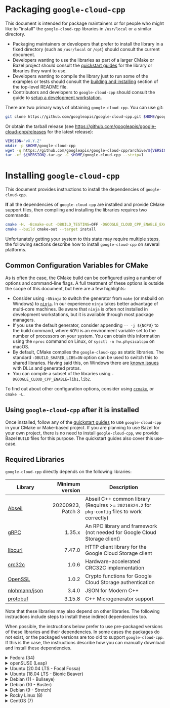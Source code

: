 # Packaging `google-cloud-cpp`

<!-- This is an automatically generated file -->
<!-- Make changes in ci/generate-markdown/generate-packaging.sh -->

This document is intended for package maintainers or for people who might like
to "install" the `google-cloud-cpp` libraries in `/usr/local` or a similar
directory.

* Packaging maintainers or developers that prefer to install the library in a
  fixed directory (such as `/usr/local` or `/opt`) should consult the current
  document.
* Developers wanting to use the libraries as part of a larger CMake or Bazel
  project should consult the [quickstart guides](/README.md#quickstart) for the
  library or libraries they want to use.
* Developers wanting to compile the library just to run some of the examples or
  tests should consult the
  [building and installing](/README.md#building-and-installing) section of the
  top-level README file.
* Contributors and developers to `google-cloud-cpp` should consult the guide to
  [setup a development workstation][howto-setup-dev-workstation].

[howto-setup-dev-workstation]: /doc/contributor/howto-guide-setup-development-workstation.md
[ninja-build]: https://ninja-build.org/
[ccmake]: https://cmake.org/cmake/help/latest/manual/ccmake.1.html
[issues-5489]: https://github.com/googleapis/google-cloud-cpp/issues/5849

There are two primary ways of obtaining `google-cloud-cpp`. You can use git:

```bash
git clone https://github.com/googleapis/google-cloud-cpp.git $HOME/google-cloud-cpp
```

Or obtain the tarball release (see
https://github.com/googleapis/google-cloud-cpp/releases for the latest
release):

```bash
VERSION="vX.Y.Z"
mkdir -p $HOME/google-cloud-cpp
wget -q https://github.com/googleapis/google-cloud-cpp/archive/${VERSION}.tar.gz
tar -xf ${VERSION}.tar.gz -C $HOME/google-cloud-cpp --strip=1
```

# Installing `google-cloud-cpp`

<!-- This is an automatically generated file -->
<!-- Make changes in ci/generate-markdown/generate-packaging.sh -->

This document provides instructions to install the dependencies of
`google-cloud-cpp`.

**If** all the dependencies of `google-cloud-cpp` are installed and provide
CMake support files, then compiling and installing the libraries
requires two commands:

```bash
cmake -H. -Bcmake-out -DBUILD_TESTING=OFF -DGOOGLE_CLOUD_CPP_ENABLE_EXAMPLES=OFF
cmake --build cmake-out --target install
```

Unfortunately getting your system to this state may require multiple steps,
the following sections describe how to install `google-cloud-cpp` on several
platforms.

## Common Configuration Variables for CMake

As is often the case, the CMake build can be configured using a number of
options and command-line flags.  A full treatment of these options is outside
the scope of this document, but here are a few highlights:

* Consider using `-GNinja` to switch the generator from `make` (or msbuild on
  Windows) to [`ninja`][ninja-build]. In our experience `ninja` takes better
  advantage of multi-core machines. Be aware that `ninja` is often not
  installed in development workstations, but it is available through most
  package managers.
* If you use the default generator, consider appending `-- -j ${NCPU}` to the
  build command, where `NCPU` is an environment variable set to the number of
  processors on your system. You can obtain this information using
  the `nproc` command on Linux, or `sysctl -n hw.physicalcpu` on macOS.
* By default, CMake compiles the `google-cloud-cpp` as static libraries. The
  standard `-DBUILD_SHARED_LIBS=ON` option can be used to switch this to shared
  libraries.  Having said this, on Windows there are [known issues][issues-5489]
  with DLLs and generated protos.
* You can compile a subset of the libraries using
  `-DGOOGLE_CLOUD_CPP_ENABLE=lib1,lib2`.

To find out about other configuration options, consider using
[`ccmake`][ccmake], or `cmake -L`.

## Using `google-cloud-cpp` after it is installed

Once installed, follow any of the [quickstart guides](/README.md#quickstart) to
use `google-cloud-cpp` in your CMake or Make-based project. If you are planning
to use Bazel for your own project, there is no need to install
`google-cloud-cpp`, we provide Bazel `BUILD` files for this purpose. The
quickstart guides also cover this use-case.

## Required Libraries

`google-cloud-cpp` directly depends on the following libraries:

| Library | Minimum version | Description |
| ------- | --------------: | ----------- |
| [Abseil][abseil-gh] | 20200923, Patch 3 | Abseil C++ common library (Requires >= `20210324.2` for `pkg-config` files to work correctly)|
| [gRPC][gRPC-gh] | 1.35.x | An RPC library and framework (not needed for Google Cloud Storage client) |
| [libcurl][libcurl-gh] | 7.47.0  | HTTP client library for the Google Cloud Storage client |
| [crc32c][crc32c-gh]  | 1.0.6 | Hardware-accelerated CRC32C implementation |
| [OpenSSL][OpenSSL-gh] | 1.0.2 | Crypto functions for Google Cloud Storage authentication |
| [nlohmann/json][nlohmann-json-gh] | 3.4.0 | JSON for Modern C++ |
| [protobuf][protobuf-gh] | 3.15.8 | C++ Microgenerator support |

[abseil-gh]: https://github.com/abseil/abseil-cpp
[gRPC-gh]: https://github.com/grpc/grpc
[libcurl-gh]: https://github.com/curl/curl
[crc32c-gh]: https://github.com/google/crc32c
[OpenSSL-gh]: https://github.com/openssl/openssl
[nlohmann-json-gh]: https://github.com/nlohmann/json
[protobuf-gh]: https://github.com/protocolbuffers/protobuf

Note that these libraries may also depend on other libraries. The following
instructions include steps to install these indirect dependencies too.

When possible, the instructions below prefer to use pre-packaged versions of
these libraries and their dependencies. In some cases the packages do not exist,
or the packaged versions are too old to support `google-cloud-cpp`. If this is
the case, the instructions describe how you can manually download and install
these dependencies.

<details>
<summary>Fedora (34)</summary>
<br>

Install the minimal development tools:

```bash
sudo dnf makecache && \
sudo dnf install -y ccache cmake curl findutils gcc-c++ git make ninja-build \
        openssl-devel patch unzip tar wget zip zlib-devel
```

Fedora 34 includes packages for gRPC and Protobuf, but they are not
recent enough to support the protos published by Google Cloud. The indirect
dependencies of libcurl, Protobuf, and gRPC are recent enough for our needs.

```bash
sudo dnf makecache && \
sudo dnf install -y c-ares-devel re2-devel libcurl-devel
```

Fedora's version of `pkg-config` (https://github.com/pkgconf/pkgconf) is slow
when handling `.pc` files with lots of `Requires:` deps, which happens with
Abseil. If you plan to use `pkg-config` with any of the installed artifacts,
you may want to use a recent version of the standard `pkg-config` binary. If
not, `sudo dnf install pkgconfig` should work.

```bash
mkdir -p $HOME/Downloads/pkg-config-cpp && cd $HOME/Downloads/pkg-config-cpp
curl -sSL https://pkgconfig.freedesktop.org/releases/pkg-config-0.29.2.tar.gz | \
    tar -xzf - --strip-components=1 && \
    ./configure --with-internal-glib && \
    make -j ${NCPU:-4} && \
sudo make install && \
sudo ldconfig
```

The following steps will install libraries and tools in `/usr/local`. By
default pkg-config does not search in these directories.

```bash
export PKG_CONFIG_PATH=/usr/local/lib64/pkgconfig:/usr/local/lib/pkgconfig:/usr/lib64/pkgconfig
```

#### Abseil

We need a recent version of Abseil.

```bash
mkdir -p $HOME/Downloads/abseil-cpp && cd $HOME/Downloads/abseil-cpp
curl -sSL https://github.com/abseil/abseil-cpp/archive/20210324.2.tar.gz | \
    tar -xzf - --strip-components=1 && \
    sed -i 's/^#define ABSL_OPTION_USE_\(.*\) 2/#define ABSL_OPTION_USE_\1 0/' "absl/base/options.h" && \
    cmake \
      -DCMAKE_BUILD_TYPE=Release \
      -DBUILD_TESTING=OFF \
      -DBUILD_SHARED_LIBS=yes \
      -DCMAKE_CXX_STANDARD=11 \
      -H. -Bcmake-out && \
    cmake --build cmake-out -- -j ${NCPU:-4} && \
sudo cmake --build cmake-out --target install -- -j ${NCPU:-4} && \
sudo ldconfig
```

#### crc32c

The project depends on the Crc32c library, we need to compile this from
source:

```bash
mkdir -p $HOME/Downloads/crc32c && cd $HOME/Downloads/crc32c
curl -sSL https://github.com/google/crc32c/archive/1.1.2.tar.gz | \
    tar -xzf - --strip-components=1 && \
    cmake \
        -DCMAKE_BUILD_TYPE=Release \
        -DBUILD_SHARED_LIBS=yes \
        -DCRC32C_BUILD_TESTS=OFF \
        -DCRC32C_BUILD_BENCHMARKS=OFF \
        -DCRC32C_USE_GLOG=OFF \
        -H. -Bcmake-out && \
    cmake --build cmake-out -- -j ${NCPU:-4} && \
sudo cmake --build cmake-out --target install -- -j ${NCPU:-4} && \
sudo ldconfig
```

#### nlohmann_json library

The project depends on the nlohmann_json library. We use CMake to
install it as this installs the necessary CMake configuration files.
Note that this is a header-only library, and often installed manually.
This leaves your environment without support for CMake pkg-config.

```bash
mkdir -p $HOME/Downloads/json && cd $HOME/Downloads/json
curl -sSL https://github.com/nlohmann/json/archive/v3.10.4.tar.gz | \
    tar -xzf - --strip-components=1 && \
    cmake \
      -DCMAKE_BUILD_TYPE=Release \
      -DBUILD_SHARED_LIBS=yes \
      -DBUILD_TESTING=OFF \
      -H. -Bcmake-out/nlohmann/json && \
sudo cmake --build cmake-out/nlohmann/json --target install -- -j ${NCPU:-4} && \
sudo ldconfig
```

#### Protobuf

Unless you are only using the Google Cloud Storage library the project
needs Protobuf and gRPC. Unfortunately the version of Protobuf that ships
with Fedora 34 is not recent enough to support the protos published by
Google Cloud. We need to build from source:

```bash
mkdir -p $HOME/Downloads/protobuf && cd $HOME/Downloads/protobuf
curl -sSL https://github.com/protocolbuffers/protobuf/archive/v3.18.1.tar.gz | \
    tar -xzf - --strip-components=1 && \
    cmake \
        -DCMAKE_BUILD_TYPE=Release \
        -DBUILD_SHARED_LIBS=yes \
        -Dprotobuf_BUILD_TESTS=OFF \
        -Hcmake -Bcmake-out && \
sudo cmake --build cmake-out --target install -- -j ${NCPU:-4} && \
sudo ldconfig
```

#### gRPC

Finally we build gRPC from source also:

```bash
mkdir -p $HOME/Downloads/grpc && cd $HOME/Downloads/grpc
curl -sSL https://github.com/grpc/grpc/archive/v1.41.0.tar.gz | \
    tar -xzf - --strip-components=1 && \
    cmake \
        -DCMAKE_BUILD_TYPE=Release \
        -DBUILD_SHARED_LIBS=ON \
        -DgRPC_INSTALL=ON \
        -DgRPC_BUILD_TESTS=OFF \
        -DgRPC_ABSL_PROVIDER=package \
        -DgRPC_CARES_PROVIDER=package \
        -DgRPC_PROTOBUF_PROVIDER=package \
        -DgRPC_RE2_PROVIDER=package \
        -DgRPC_SSL_PROVIDER=package \
        -DgRPC_ZLIB_PROVIDER=package \
        -H. -Bcmake-out && \
sudo cmake --build cmake-out --target install -- -j ${NCPU:-4} && \
sudo ldconfig
```

#### Compile and install the main project

We can now compile and install `google-cloud-cpp`

```bash
# Pick a location to install the artifacts, e.g., `/usr/local` or `/opt`
PREFIX="${HOME}/google-cloud-cpp-installed"
cmake -H. -Bcmake-out \
  -DBUILD_TESTING=OFF \
  -DGOOGLE_CLOUD_CPP_ENABLE_EXAMPLES=OFF \
  -DCMAKE_INSTALL_PREFIX="${PREFIX}"
cmake --build cmake-out -- -j "$(nproc)"
cmake --build cmake-out --target install
```

</details>

<details>
<summary>openSUSE (Leap)</summary>
<br>

Install the minimal development tools, libcurl and OpenSSL. The gRPC Makefile
uses `which` to determine whether the compiler is available. Install this
command for the extremely rare case where it may be missing from your
workstation or build server.

```bash
sudo zypper refresh && \
sudo zypper install --allow-downgrade -y automake ccache cmake curl \
        gcc gcc-c++ git gzip libcurl-devel libopenssl-devel \
        libtool make patch re2-devel tar wget which zlib zlib-devel-static
```

The following steps will install libraries and tools in `/usr/local`. openSUSE
does not search for shared libraries in these directories by default, there
are multiple ways to solve this problem, the following steps are one solution:

```bash
(echo "/usr/local/lib" ; echo "/usr/local/lib64") | \
sudo tee /etc/ld.so.conf.d/usrlocal.conf
export PKG_CONFIG_PATH=/usr/local/lib/pkgconfig:/usr/local/lib64/pkgconfig
export PATH=/usr/local/bin:${PATH}
```

#### Abseil

We need a recent version of Abseil.

```bash
mkdir -p $HOME/Downloads/abseil-cpp && cd $HOME/Downloads/abseil-cpp
curl -sSL https://github.com/abseil/abseil-cpp/archive/20210324.2.tar.gz | \
    tar -xzf - --strip-components=1 && \
    sed -i 's/^#define ABSL_OPTION_USE_\(.*\) 2/#define ABSL_OPTION_USE_\1 0/' "absl/base/options.h" && \
    cmake \
      -DCMAKE_BUILD_TYPE=Release \
      -DBUILD_TESTING=OFF \
      -DBUILD_SHARED_LIBS=yes \
      -DCMAKE_CXX_STANDARD=11 \
      -H. -Bcmake-out && \
    cmake --build cmake-out -- -j ${NCPU:-4} && \
sudo cmake --build cmake-out --target install -- -j ${NCPU:-4} && \
sudo ldconfig
```

#### Protobuf

We need to install a version of Protobuf that is recent enough to support the
Google Cloud Platform proto files:

```bash
mkdir -p $HOME/Downloads/protobuf && cd $HOME/Downloads/protobuf
curl -sSL https://github.com/protocolbuffers/protobuf/archive/v3.18.1.tar.gz | \
    tar -xzf - --strip-components=1 && \
    cmake \
        -DCMAKE_BUILD_TYPE=Release \
        -DBUILD_SHARED_LIBS=yes \
        -Dprotobuf_BUILD_TESTS=OFF \
        -Hcmake -Bcmake-out && \
    cmake --build cmake-out -- -j ${NCPU:-4} && \
sudo cmake --build cmake-out --target install -- -j ${NCPU:-4} && \
sudo ldconfig
```

#### c-ares

Recent versions of gRPC require c-ares >= 1.11, while openSUSE/Leap
distributes c-ares-1.9. Manually install a newer version:

```bash
mkdir -p $HOME/Downloads/c-ares && cd $HOME/Downloads/c-ares
curl -sSL https://github.com/c-ares/c-ares/archive/cares-1_14_0.tar.gz | \
    tar -xzf - --strip-components=1 && \
    ./buildconf && ./configure && make -j ${NCPU:-4} && \
sudo make install && \
sudo ldconfig
```

#### gRPC

We also need a version of gRPC that is recent enough to support the Google
Cloud Platform proto files. We manually install it using:

```bash
mkdir -p $HOME/Downloads/grpc && cd $HOME/Downloads/grpc
curl -sSL https://github.com/grpc/grpc/archive/v1.41.0.tar.gz | \
    tar -xzf - --strip-components=1 && \
    cmake \
        -DCMAKE_BUILD_TYPE=Release \
        -DgRPC_INSTALL=ON \
        -DgRPC_BUILD_TESTS=OFF \
        -DgRPC_ABSL_PROVIDER=package \
        -DgRPC_CARES_PROVIDER=package \
        -DgRPC_PROTOBUF_PROVIDER=package \
        -DgRPC_RE2_PROVIDER=package \
        -DgRPC_SSL_PROVIDER=package \
        -DgRPC_ZLIB_PROVIDER=package \
        -H. -Bcmake-out && \
    cmake --build cmake-out -- -j ${NCPU:-4} && \
sudo cmake --build cmake-out --target install -- -j ${NCPU:-4} && \
sudo ldconfig
```

#### crc32c

The project depends on the Crc32c library, we need to compile this from
source:

```bash
mkdir -p $HOME/Downloads/crc32c && cd $HOME/Downloads/crc32c
curl -sSL https://github.com/google/crc32c/archive/1.1.2.tar.gz | \
    tar -xzf - --strip-components=1 && \
    cmake \
        -DCMAKE_BUILD_TYPE=Release \
        -DBUILD_SHARED_LIBS=yes \
        -DCRC32C_BUILD_TESTS=OFF \
        -DCRC32C_BUILD_BENCHMARKS=OFF \
        -DCRC32C_USE_GLOG=OFF \
        -H. -Bcmake-out && \
    cmake --build cmake-out -- -j ${NCPU:-4} && \
sudo cmake --build cmake-out --target install -- -j ${NCPU:-4} && \
sudo ldconfig
```

#### nlohmann_json library

The project depends on the nlohmann_json library. We use CMake to
install it as this installs the necessary CMake configuration files.
Note that this is a header-only library, and often installed manually.
This leaves your environment without support for CMake pkg-config.

```bash
mkdir -p $HOME/Downloads/json && cd $HOME/Downloads/json
curl -sSL https://github.com/nlohmann/json/archive/v3.10.4.tar.gz | \
    tar -xzf - --strip-components=1 && \
    cmake \
      -DCMAKE_BUILD_TYPE=Release \
      -DBUILD_SHARED_LIBS=yes \
      -DBUILD_TESTING=OFF \
      -H. -Bcmake-out/nlohmann/json && \
sudo cmake --build cmake-out/nlohmann/json --target install -- -j ${NCPU:-4} && \
sudo ldconfig
```

#### Compile and install the main project

We can now compile and install `google-cloud-cpp`

```bash
# Pick a location to install the artifacts, e.g., `/usr/local` or `/opt`
PREFIX="${HOME}/google-cloud-cpp-installed"
cmake -H. -Bcmake-out \
  -DBUILD_TESTING=OFF \
  -DGOOGLE_CLOUD_CPP_ENABLE_EXAMPLES=OFF \
  -DCMAKE_INSTALL_PREFIX="${PREFIX}"
cmake --build cmake-out -- -j "$(nproc)"
cmake --build cmake-out --target install
```

</details>

<details>
<summary>Ubuntu (20.04 LTS - Focal Fossa)</summary>
<br>

Install the minimal development tools, libcurl, OpenSSL and libc-ares:

```bash
export DEBIAN_FRONTEND=noninteractive
sudo apt-get update && \
sudo apt-get --no-install-recommends install -y apt-transport-https apt-utils \
        automake build-essential ccache cmake ca-certificates curl git \
        gcc g++ libc-ares-dev libc-ares2 libcurl4-openssl-dev libre2-dev \
        libssl-dev m4 make pkg-config tar wget zlib1g-dev
```

#### Abseil

We need a recent version of Abseil.

```bash
mkdir -p $HOME/Downloads/abseil-cpp && cd $HOME/Downloads/abseil-cpp
curl -sSL https://github.com/abseil/abseil-cpp/archive/20210324.2.tar.gz | \
    tar -xzf - --strip-components=1 && \
    sed -i 's/^#define ABSL_OPTION_USE_\(.*\) 2/#define ABSL_OPTION_USE_\1 0/' "absl/base/options.h" && \
    cmake \
      -DCMAKE_BUILD_TYPE=Release \
      -DBUILD_TESTING=OFF \
      -DBUILD_SHARED_LIBS=yes \
      -DCMAKE_CXX_STANDARD=11 \
      -H. -Bcmake-out && \
    cmake --build cmake-out -- -j ${NCPU:-4} && \
sudo cmake --build cmake-out --target install -- -j ${NCPU:-4} && \
sudo ldconfig
```

#### Protobuf

We need to install a version of Protobuf that is recent enough to support the
Google Cloud Platform proto files:

```bash
mkdir -p $HOME/Downloads/protobuf && cd $HOME/Downloads/protobuf
curl -sSL https://github.com/protocolbuffers/protobuf/archive/v3.18.1.tar.gz | \
    tar -xzf - --strip-components=1 && \
    cmake \
        -DCMAKE_BUILD_TYPE=Release \
        -DBUILD_SHARED_LIBS=yes \
        -Dprotobuf_BUILD_TESTS=OFF \
        -Hcmake -Bcmake-out && \
    cmake --build cmake-out -- -j ${NCPU:-4} && \
sudo cmake --build cmake-out --target install -- -j ${NCPU:-4} && \
sudo ldconfig
```

#### gRPC

We also need a version of gRPC that is recent enough to support the Google
Cloud Platform proto files. We install it using:

```bash
mkdir -p $HOME/Downloads/grpc && cd $HOME/Downloads/grpc
curl -sSL https://github.com/grpc/grpc/archive/v1.41.0.tar.gz | \
    tar -xzf - --strip-components=1 && \
    cmake \
        -DCMAKE_BUILD_TYPE=Release \
        -DgRPC_INSTALL=ON \
        -DgRPC_BUILD_TESTS=OFF \
        -DgRPC_ABSL_PROVIDER=package \
        -DgRPC_CARES_PROVIDER=package \
        -DgRPC_PROTOBUF_PROVIDER=package \
        -DgRPC_RE2_PROVIDER=package \
        -DgRPC_SSL_PROVIDER=package \
        -DgRPC_ZLIB_PROVIDER=package \
        -H. -Bcmake-out && \
    cmake --build cmake-out -- -j ${NCPU:-4} && \
sudo cmake --build cmake-out --target install -- -j ${NCPU:-4} && \
sudo ldconfig
```

#### crc32c

The project depends on the Crc32c library, we need to compile this from
source:

```bash
mkdir -p $HOME/Downloads/crc32c && cd $HOME/Downloads/crc32c
curl -sSL https://github.com/google/crc32c/archive/1.1.2.tar.gz | \
    tar -xzf - --strip-components=1 && \
    cmake \
        -DCMAKE_BUILD_TYPE=Release \
        -DBUILD_SHARED_LIBS=yes \
        -DCRC32C_BUILD_TESTS=OFF \
        -DCRC32C_BUILD_BENCHMARKS=OFF \
        -DCRC32C_USE_GLOG=OFF \
        -H. -Bcmake-out && \
    cmake --build cmake-out -- -j ${NCPU:-4} && \
sudo cmake --build cmake-out --target install -- -j ${NCPU:-4} && \
sudo ldconfig
```

#### nlohmann_json library

The project depends on the nlohmann_json library. We use CMake to
install it as this installs the necessary CMake configuration files.
Note that this is a header-only library, and often installed manually.
This leaves your environment without support for CMake pkg-config.

```bash
mkdir -p $HOME/Downloads/json && cd $HOME/Downloads/json
curl -sSL https://github.com/nlohmann/json/archive/v3.10.4.tar.gz | \
    tar -xzf - --strip-components=1 && \
    cmake \
      -DCMAKE_BUILD_TYPE=Release \
      -DBUILD_SHARED_LIBS=yes \
      -DBUILD_TESTING=OFF \
      -H. -Bcmake-out/nlohmann/json && \
sudo cmake --build cmake-out/nlohmann/json --target install -- -j ${NCPU:-4} && \
sudo ldconfig
```

#### Compile and install the main project

We can now compile and install `google-cloud-cpp`

```bash
# Pick a location to install the artifacts, e.g., `/usr/local` or `/opt`
PREFIX="${HOME}/google-cloud-cpp-installed"
cmake -H. -Bcmake-out \
  -DBUILD_TESTING=OFF \
  -DGOOGLE_CLOUD_CPP_ENABLE_EXAMPLES=OFF \
  -DCMAKE_INSTALL_PREFIX="${PREFIX}"
cmake --build cmake-out -- -j "$(nproc)"
cmake --build cmake-out --target install
```

</details>

<details>
<summary>Ubuntu (18.04 LTS - Bionic Beaver)</summary>
<br>

Install the minimal development tools, libcurl, OpenSSL and libc-ares:

```bash
sudo apt-get update && \
sudo apt-get --no-install-recommends install -y apt-transport-https apt-utils \
        automake build-essential ccache cmake ca-certificates curl git \
        gcc g++ libc-ares-dev libc-ares2 libcurl4-openssl-dev libssl-dev m4 \
        make pkg-config tar wget zlib1g-dev
```

#### Abseil

We need a recent version of Abseil.

```bash
mkdir -p $HOME/Downloads/abseil-cpp && cd $HOME/Downloads/abseil-cpp
curl -sSL https://github.com/abseil/abseil-cpp/archive/20210324.2.tar.gz | \
    tar -xzf - --strip-components=1 && \
    sed -i 's/^#define ABSL_OPTION_USE_\(.*\) 2/#define ABSL_OPTION_USE_\1 0/' "absl/base/options.h" && \
    cmake \
      -DCMAKE_BUILD_TYPE=Release \
      -DBUILD_TESTING=OFF \
      -DBUILD_SHARED_LIBS=yes \
      -DCMAKE_CXX_STANDARD=11 \
      -H. -Bcmake-out && \
    cmake --build cmake-out -- -j ${NCPU:-4} && \
sudo cmake --build cmake-out --target install -- -j ${NCPU:-4} && \
sudo ldconfig
```

#### Protobuf

We need to install a version of Protobuf that is recent enough to support the
Google Cloud Platform proto files:

```bash
mkdir -p $HOME/Downloads/protobuf && cd $HOME/Downloads/protobuf
curl -sSL https://github.com/protocolbuffers/protobuf/archive/v3.18.1.tar.gz | \
    tar -xzf - --strip-components=1 && \
    cmake \
        -DCMAKE_BUILD_TYPE=Release \
        -DBUILD_SHARED_LIBS=yes \
        -Dprotobuf_BUILD_TESTS=OFF \
        -Hcmake -Bcmake-out && \
    cmake --build cmake-out -- -j ${NCPU:-4} && \
sudo cmake --build cmake-out --target install -- -j ${NCPU:-4} && \
sudo ldconfig
```

#### RE2

We need a newer version of RE2 than the system package provides.

```bash
mkdir -p $HOME/Downloads/re2 && cd $HOME/Downloads/re2
curl -sSL https://github.com/google/re2/archive/2020-11-01.tar.gz | \
    tar -xzf - --strip-components=1 && \
    cmake -DCMAKE_BUILD_TYPE=Release \
        -DBUILD_SHARED_LIBS=ON \
        -DRE2_BUILD_TESTING=OFF \
        -H. -Bcmake-out && \
    cmake --build cmake-out -- -j ${NCPU:-4} && \
sudo cmake --build cmake-out --target install -- -j ${NCPU:-4} && \
sudo ldconfig
```

#### gRPC

We also need a version of gRPC that is recent enough to support the Google
Cloud Platform proto files. We install it using:

```bash
mkdir -p $HOME/Downloads/grpc && cd $HOME/Downloads/grpc
curl -sSL https://github.com/grpc/grpc/archive/v1.41.0.tar.gz | \
    tar -xzf - --strip-components=1 && \
    cmake \
        -DCMAKE_BUILD_TYPE=Release \
        -DgRPC_INSTALL=ON \
        -DgRPC_BUILD_TESTS=OFF \
        -DgRPC_ABSL_PROVIDER=package \
        -DgRPC_CARES_PROVIDER=package \
        -DgRPC_PROTOBUF_PROVIDER=package \
        -DgRPC_RE2_PROVIDER=package \
        -DgRPC_SSL_PROVIDER=package \
        -DgRPC_ZLIB_PROVIDER=package \
        -H. -Bcmake-out && \
    cmake --build cmake-out -- -j ${NCPU:-4} && \
sudo cmake --build cmake-out --target install -- -j ${NCPU:-4} && \
sudo ldconfig
```

#### crc32c

The project depends on the Crc32c library, we need to compile this from
source:

```bash
mkdir -p $HOME/Downloads/crc32c && cd $HOME/Downloads/crc32c
curl -sSL https://github.com/google/crc32c/archive/1.1.2.tar.gz | \
    tar -xzf - --strip-components=1 && \
    cmake \
        -DCMAKE_BUILD_TYPE=Release \
        -DBUILD_SHARED_LIBS=yes \
        -DCRC32C_BUILD_TESTS=OFF \
        -DCRC32C_BUILD_BENCHMARKS=OFF \
        -DCRC32C_USE_GLOG=OFF \
        -H. -Bcmake-out && \
    cmake --build cmake-out -- -j ${NCPU:-4} && \
sudo cmake --build cmake-out --target install -- -j ${NCPU:-4} && \
sudo ldconfig
```

#### nlohmann_json library

The project depends on the nlohmann_json library. We use CMake to
install it as this installs the necessary CMake configuration files.
Note that this is a header-only library, and often installed manually.
This leaves your environment without support for CMake pkg-config.

```bash
mkdir -p $HOME/Downloads/json && cd $HOME/Downloads/json
curl -sSL https://github.com/nlohmann/json/archive/v3.10.4.tar.gz | \
    tar -xzf - --strip-components=1 && \
    cmake \
      -DCMAKE_BUILD_TYPE=Release \
      -DBUILD_SHARED_LIBS=yes \
      -DBUILD_TESTING=OFF \
      -H. -Bcmake-out/nlohmann/json && \
sudo cmake --build cmake-out/nlohmann/json --target install -- -j ${NCPU:-4} && \
sudo ldconfig
```

#### Compile and install the main project

We can now compile and install `google-cloud-cpp`

```bash
# Pick a location to install the artifacts, e.g., `/usr/local` or `/opt`
PREFIX="${HOME}/google-cloud-cpp-installed"
cmake -H. -Bcmake-out \
  -DBUILD_TESTING=OFF \
  -DGOOGLE_CLOUD_CPP_ENABLE_EXAMPLES=OFF \
  -DCMAKE_INSTALL_PREFIX="${PREFIX}"
cmake --build cmake-out -- -j "$(nproc)"
cmake --build cmake-out --target install
```

</details>

<details>
<summary>Debian (11 - Bullseye)</summary>
<br>

Install the minimal development tools, libcurl, and OpenSSL:

```bash
sudo apt-get update && \
sudo apt-get --no-install-recommends install -y apt-transport-https apt-utils \
        automake build-essential ca-certificates ccache cmake curl git \
        gcc g++ libc-ares-dev libc-ares2 libcurl4-openssl-dev libre2-dev \
        libssl-dev m4 make ninja-build pkg-config tar wget zlib1g-dev
```

#### Abseil

Debian 11 ships with Abseil==20200923.3.  Unfortunately, the current gRPC version needs
Abseil>=20210324.

```bash
mkdir -p $HOME/Downloads/abseil-cpp && cd $HOME/Downloads/abseil-cpp
curl -sSL https://github.com/abseil/abseil-cpp/archive/20210324.2.tar.gz | \
    tar -xzf - --strip-components=1 && \
    sed -i 's/^#define ABSL_OPTION_USE_\(.*\) 2/#define ABSL_OPTION_USE_\1 0/' "absl/base/options.h" && \
    cmake \
      -DCMAKE_BUILD_TYPE=Release \
      -DBUILD_TESTING=OFF \
      -DBUILD_SHARED_LIBS=yes \
      -DCMAKE_CXX_STANDARD=11 \
      -H. -Bcmake-out && \
    cmake --build cmake-out -- -j ${NCPU:-4} && \
sudo cmake --build cmake-out --target install -- -j ${NCPU:-4} && \
sudo ldconfig
```

#### crc32c

The project depends on the Crc32c library, we need to compile this from
source:

```bash
mkdir -p $HOME/Downloads/crc32c && cd $HOME/Downloads/crc32c
curl -sSL https://github.com/google/crc32c/archive/1.1.2.tar.gz | \
    tar -xzf - --strip-components=1 && \
    cmake \
        -DCMAKE_BUILD_TYPE=Release \
        -DBUILD_SHARED_LIBS=yes \
        -DCRC32C_BUILD_TESTS=OFF \
        -DCRC32C_BUILD_BENCHMARKS=OFF \
        -DCRC32C_USE_GLOG=OFF \
        -H. -Bcmake-out && \
    cmake --build cmake-out -- -j ${NCPU:-4} && \
sudo cmake --build cmake-out --target install -- -j ${NCPU:-4} && \
sudo ldconfig
```

#### nlohmann_json library

Debian 11 also ships with nlohmann-json==3.9.1, which is recent enough for our needs:

```bash
sudo apt-get update && \
sudo apt-get --no-install-recommends install -y nlohmann-json3-dev
```

#### Protobuf

Unless you are only using the Google Cloud Storage library the project
needs Protobuf and gRPC. Unfortunately the version of Protobuf that ships
with Debian 11 is not recent enough to support the protos published by
Google Cloud. We need to build from source:

```bash
mkdir -p $HOME/Downloads/protobuf && cd $HOME/Downloads/protobuf
curl -sSL https://github.com/protocolbuffers/protobuf/archive/v3.18.1.tar.gz | \
    tar -xzf - --strip-components=1 && \
    cmake \
        -DCMAKE_BUILD_TYPE=Release \
        -DBUILD_SHARED_LIBS=yes \
        -Dprotobuf_BUILD_TESTS=OFF \
        -Hcmake -Bcmake-out && \
sudo cmake --build cmake-out --target install -- -j ${NCPU:-4} && \
sudo ldconfig
```

#### gRPC

Finally we build gRPC from source also:

```bash
mkdir -p $HOME/Downloads/grpc && cd $HOME/Downloads/grpc
curl -sSL https://github.com/grpc/grpc/archive/v1.41.0.tar.gz | \
    tar -xzf - --strip-components=1 && \
    cmake \
        -DCMAKE_BUILD_TYPE=Release \
        -DBUILD_SHARED_LIBS=ON \
        -DgRPC_INSTALL=ON \
        -DgRPC_BUILD_TESTS=OFF \
        -DgRPC_ABSL_PROVIDER=package \
        -DgRPC_CARES_PROVIDER=package \
        -DgRPC_PROTOBUF_PROVIDER=package \
        -DgRPC_RE2_PROVIDER=package \
        -DgRPC_SSL_PROVIDER=package \
        -DgRPC_ZLIB_PROVIDER=package \
        -H. -Bcmake-out && \
sudo cmake --build cmake-out --target install -- -j ${NCPU:-4} && \
sudo ldconfig
```

#### Compile and install the main project

We can now compile and install `google-cloud-cpp`

```bash
# Pick a location to install the artifacts, e.g., `/usr/local` or `/opt`
PREFIX="${HOME}/google-cloud-cpp-installed"
cmake -H. -Bcmake-out \
  -DBUILD_TESTING=OFF \
  -DGOOGLE_CLOUD_CPP_ENABLE_EXAMPLES=OFF \
  -DCMAKE_INSTALL_PREFIX="${PREFIX}"
cmake --build cmake-out -- -j "$(nproc)"
cmake --build cmake-out --target install
```

</details>

<details>
<summary>Debian (10 - Buster)</summary>
<br>

Install the minimal development tools, libcurl, and OpenSSL:

```bash
sudo apt-get update && \
sudo apt-get --no-install-recommends install -y apt-transport-https apt-utils \
        automake build-essential ca-certificates ccache cmake curl git \
        gcc g++ libc-ares-dev libc-ares2 libcurl4-openssl-dev libre2-dev \
        libssl-dev m4 make ninja-build pkg-config tar wget zlib1g-dev
```

#### Abseil

We need a recent version of Abseil.

```bash
mkdir -p $HOME/Downloads/abseil-cpp && cd $HOME/Downloads/abseil-cpp
curl -sSL https://github.com/abseil/abseil-cpp/archive/20210324.2.tar.gz | \
    tar -xzf - --strip-components=1 && \
    sed -i 's/^#define ABSL_OPTION_USE_\(.*\) 2/#define ABSL_OPTION_USE_\1 0/' "absl/base/options.h" && \
    cmake \
      -DCMAKE_BUILD_TYPE=Release \
      -DBUILD_TESTING=OFF \
      -DBUILD_SHARED_LIBS=yes \
      -DCMAKE_CXX_STANDARD=11 \
      -H. -Bcmake-out && \
    cmake --build cmake-out -- -j ${NCPU:-4} && \
sudo cmake --build cmake-out --target install -- -j ${NCPU:-4} && \
sudo ldconfig
```

#### crc32c

The project depends on the Crc32c library, we need to compile this from
source:

```bash
mkdir -p $HOME/Downloads/crc32c && cd $HOME/Downloads/crc32c
curl -sSL https://github.com/google/crc32c/archive/1.1.2.tar.gz | \
    tar -xzf - --strip-components=1 && \
    cmake \
        -DCMAKE_BUILD_TYPE=Release \
        -DBUILD_SHARED_LIBS=yes \
        -DCRC32C_BUILD_TESTS=OFF \
        -DCRC32C_BUILD_BENCHMARKS=OFF \
        -DCRC32C_USE_GLOG=OFF \
        -H. -Bcmake-out && \
    cmake --build cmake-out -- -j ${NCPU:-4} && \
sudo cmake --build cmake-out --target install -- -j ${NCPU:-4} && \
sudo ldconfig
```

#### nlohmann_json library

The project depends on the nlohmann_json library. We use CMake to
install it as this installs the necessary CMake configuration files.
Note that this is a header-only library, and often installed manually.
This leaves your environment without support for CMake pkg-config.

```bash
mkdir -p $HOME/Downloads/json && cd $HOME/Downloads/json
curl -sSL https://github.com/nlohmann/json/archive/v3.10.4.tar.gz | \
    tar -xzf - --strip-components=1 && \
    cmake \
      -DCMAKE_BUILD_TYPE=Release \
      -DBUILD_SHARED_LIBS=yes \
      -DBUILD_TESTING=OFF \
      -H. -Bcmake-out/nlohmann/json && \
sudo cmake --build cmake-out/nlohmann/json --target install -- -j ${NCPU:-4} && \
sudo ldconfig
```

#### Protobuf

Unless you are only using the Google Cloud Storage library the project
needs Protobuf and gRPC. Unfortunately the version of Protobuf that ships
with Debian 10 is not recent enough to support the protos published by
Google Cloud. We need to build from source:

```bash
mkdir -p $HOME/Downloads/protobuf && cd $HOME/Downloads/protobuf
curl -sSL https://github.com/protocolbuffers/protobuf/archive/v3.18.1.tar.gz | \
    tar -xzf - --strip-components=1 && \
    cmake \
        -DCMAKE_BUILD_TYPE=Release \
        -DBUILD_SHARED_LIBS=yes \
        -Dprotobuf_BUILD_TESTS=OFF \
        -Hcmake -Bcmake-out && \
sudo cmake --build cmake-out --target install -- -j ${NCPU:-4} && \
sudo ldconfig
```

#### gRPC

Finally we build gRPC from source also:

```bash
mkdir -p $HOME/Downloads/grpc && cd $HOME/Downloads/grpc
curl -sSL https://github.com/grpc/grpc/archive/v1.41.0.tar.gz | \
    tar -xzf - --strip-components=1 && \
    cmake \
        -DCMAKE_BUILD_TYPE=Release \
        -DBUILD_SHARED_LIBS=ON \
        -DgRPC_INSTALL=ON \
        -DgRPC_BUILD_TESTS=OFF \
        -DgRPC_ABSL_PROVIDER=package \
        -DgRPC_CARES_PROVIDER=package \
        -DgRPC_PROTOBUF_PROVIDER=package \
        -DgRPC_RE2_PROVIDER=package \
        -DgRPC_SSL_PROVIDER=package \
        -DgRPC_ZLIB_PROVIDER=package \
        -H. -Bcmake-out && \
sudo cmake --build cmake-out --target install -- -j ${NCPU:-4} && \
sudo ldconfig
```

#### Compile and install the main project

We can now compile and install `google-cloud-cpp`

```bash
# Pick a location to install the artifacts, e.g., `/usr/local` or `/opt`
PREFIX="${HOME}/google-cloud-cpp-installed"
cmake -H. -Bcmake-out \
  -DBUILD_TESTING=OFF \
  -DGOOGLE_CLOUD_CPP_ENABLE_EXAMPLES=OFF \
  -DCMAKE_INSTALL_PREFIX="${PREFIX}"
cmake --build cmake-out -- -j "$(nproc)"
cmake --build cmake-out --target install
```

</details>

<details>
<summary>Debian (9 - Stretch)</summary>
<br>

First install the development tools and libcurl.
On Debian 9, libcurl links against openssl-1.0.2, and one must link
against the same version or risk an inconsistent configuration of the library.
This is especially important for multi-threaded applications, as openssl-1.0.2
requires explicitly setting locking callbacks. Therefore, to use libcurl one
must link against openssl-1.0.2. To do so, we need to install libssl1.0-dev.
Note that this removes libssl-dev if you have it installed already, and would
prevent you from compiling against openssl-1.1.0.

```bash
sudo apt-get update && \
sudo apt-get --no-install-recommends install -y apt-transport-https apt-utils \
        automake build-essential ccache cmake ca-certificates curl git \
        gcc g++ libcurl4-openssl-dev libssl1.0-dev libtool make m4 pkg-config \
        tar wget zlib1g-dev
```

#### Abseil

We need a recent version of Abseil.

```bash
mkdir -p $HOME/Downloads/abseil-cpp && cd $HOME/Downloads/abseil-cpp
curl -sSL https://github.com/abseil/abseil-cpp/archive/20210324.2.tar.gz | \
    tar -xzf - --strip-components=1 && \
    sed -i 's/^#define ABSL_OPTION_USE_\(.*\) 2/#define ABSL_OPTION_USE_\1 0/' "absl/base/options.h" && \
    cmake \
      -DCMAKE_BUILD_TYPE=Release \
      -DBUILD_TESTING=OFF \
      -DBUILD_SHARED_LIBS=yes \
      -DCMAKE_CXX_STANDARD=11 \
      -H. -Bcmake-out && \
    cmake --build cmake-out -- -j ${NCPU:-4} && \
sudo cmake --build cmake-out --target install -- -j ${NCPU:-4} && \
sudo ldconfig
```

#### Protobuf

We need to install a version of Protobuf that is recent enough to support the
Google Cloud Platform proto files:

```bash
mkdir -p $HOME/Downloads/protobuf && cd $HOME/Downloads/protobuf
curl -sSL https://github.com/protocolbuffers/protobuf/archive/v3.18.1.tar.gz | \
    tar -xzf - --strip-components=1 && \
    cmake \
        -DCMAKE_BUILD_TYPE=Release \
        -DBUILD_SHARED_LIBS=yes \
        -Dprotobuf_BUILD_TESTS=OFF \
        -Hcmake -Bcmake-out && \
    cmake --build cmake-out -- -j ${NCPU:-4} && \
sudo cmake --build cmake-out --target install -- -j ${NCPU:-4} && \
sudo ldconfig
```

#### c-ares

Recent versions of gRPC require c-ares >= 1.13, while Debian Stretch
distributes c-ares-1.12. Manually install a newer version:

```bash
mkdir -p $HOME/Downloads/c-ares && cd $HOME/Downloads/c-ares
curl -sSL https://github.com/c-ares/c-ares/archive/cares-1_14_0.tar.gz | \
    tar -xzf - --strip-components=1 && \
    ./buildconf && ./configure && make -j ${NCPU:-4} && \
sudo make install && \
sudo ldconfig
```

#### RE2

We need a newer version of RE2 than the system package provides.

```bash
mkdir -p $HOME/Downloads/re2 && cd $HOME/Downloads/re2
curl -sSL https://github.com/google/re2/archive/2020-11-01.tar.gz | \
    tar -xzf - --strip-components=1 && \
    cmake -DCMAKE_BUILD_TYPE=Release \
        -DBUILD_SHARED_LIBS=ON \
        -DRE2_BUILD_TESTING=OFF \
        -H. -Bcmake-out && \
    cmake --build cmake-out -- -j ${NCPU:-4} && \
sudo cmake --build cmake-out --target install -- -j ${NCPU:-4} && \
sudo ldconfig
```

#### gRPC

To install gRPC we first need to configure pkg-config to find the version of
Protobuf we just installed in `/usr/local`:

```bash
mkdir -p $HOME/Downloads/grpc && cd $HOME/Downloads/grpc
curl -sSL https://github.com/grpc/grpc/archive/v1.41.0.tar.gz | \
    tar -xzf - --strip-components=1 && \
    cmake \
        -DCMAKE_BUILD_TYPE=Release \
        -DgRPC_INSTALL=ON \
        -DgRPC_BUILD_TESTS=OFF \
        -DgRPC_ABSL_PROVIDER=package \
        -DgRPC_CARES_PROVIDER=package \
        -DgRPC_PROTOBUF_PROVIDER=package \
        -DgRPC_RE2_PROVIDER=package \
        -DgRPC_SSL_PROVIDER=package \
        -DgRPC_ZLIB_PROVIDER=package \
        -H. -Bcmake-out && \
    cmake --build cmake-out -- -j ${NCPU:-4} && \
sudo cmake --build cmake-out --target install -- -j ${NCPU:-4} && \
sudo ldconfig
```

#### crc32c

The project depends on the Crc32c library, we need to compile this from
source:

```bash
mkdir -p $HOME/Downloads/crc32c && cd $HOME/Downloads/crc32c
curl -sSL https://github.com/google/crc32c/archive/1.1.2.tar.gz | \
    tar -xzf - --strip-components=1 && \
    cmake \
        -DCMAKE_BUILD_TYPE=Release \
        -DBUILD_SHARED_LIBS=yes \
        -DCRC32C_BUILD_TESTS=OFF \
        -DCRC32C_BUILD_BENCHMARKS=OFF \
        -DCRC32C_USE_GLOG=OFF \
        -H. -Bcmake-out && \
    cmake --build cmake-out -- -j ${NCPU:-4} && \
sudo cmake --build cmake-out --target install -- -j ${NCPU:-4} && \
sudo ldconfig
```

#### nlohmann_json library

The project depends on the nlohmann_json library. We use CMake to
install it as this installs the necessary CMake configuration files.
Note that this is a header-only library, and often installed manually.
This leaves your environment without support for CMake pkg-config.

```bash
mkdir -p $HOME/Downloads/json && cd $HOME/Downloads/json
curl -sSL https://github.com/nlohmann/json/archive/v3.10.4.tar.gz | \
    tar -xzf - --strip-components=1 && \
    sed -i \
        -e '1s/VERSION 3.8/VERSION 3.5/' \
        -e '/^target_compile_features/d' \
        CMakeLists.txt && \
    cmake \
      -DCMAKE_BUILD_TYPE=Release \
      -DBUILD_SHARED_LIBS=yes \
      -DBUILD_TESTING=OFF \
      -H. -Bcmake-out/nlohmann/json && \
sudo cmake --build cmake-out/nlohmann/json --target install -- -j ${NCPU:-4} && \
sudo ldconfig
```

#### Compile and install the main project

We can now compile and install `google-cloud-cpp`

```bash
# Pick a location to install the artifacts, e.g., `/usr/local` or `/opt`
PREFIX="${HOME}/google-cloud-cpp-installed"
cmake -H. -Bcmake-out \
  -DBUILD_TESTING=OFF \
  -DGOOGLE_CLOUD_CPP_ENABLE_EXAMPLES=OFF \
  -DCMAKE_INSTALL_PREFIX="${PREFIX}"
cmake --build cmake-out -- -j "$(nproc)"
cmake --build cmake-out --target install
```

</details>

<details>
<summary>Rocky Linux (8)</summary>
<br>

Install the minimal development tools, libcurl, OpenSSL, and the c-ares
library (required by gRPC):

```bash
sudo dnf makecache && \
sudo dnf update -y && \
sudo dnf install -y epel-release && \
sudo dnf makecache && \
sudo dnf install -y ccache cmake gcc-c++ git make openssl-devel patch pkgconfig \
        re2-devel zlib-devel libcurl-devel c-ares-devel tar wget which
```

The following steps will install libraries and tools in `/usr/local`. By
default Rocky Linux 8 does not search for shared libraries in these
directories, there are multiple ways to solve this problem, the following
steps are one solution:

```bash
(echo "/usr/local/lib" ; echo "/usr/local/lib64") | \
sudo tee /etc/ld.so.conf.d/usrlocal.conf
export PKG_CONFIG_PATH=/usr/local/lib/pkgconfig:/usr/local/lib64/pkgconfig
export PATH=/usr/local/bin:${PATH}
```

#### Abseil

We need a recent version of Abseil.

```bash
mkdir -p $HOME/Downloads/abseil-cpp && cd $HOME/Downloads/abseil-cpp
curl -sSL https://github.com/abseil/abseil-cpp/archive/20210324.2.tar.gz | \
    tar -xzf - --strip-components=1 && \
    sed -i 's/^#define ABSL_OPTION_USE_\(.*\) 2/#define ABSL_OPTION_USE_\1 0/' "absl/base/options.h" && \
    cmake \
      -DCMAKE_BUILD_TYPE=Release \
      -DBUILD_TESTING=OFF \
      -DBUILD_SHARED_LIBS=yes \
      -DCMAKE_CXX_STANDARD=11 \
      -H. -Bcmake-out && \
    cmake --build cmake-out -- -j ${NCPU:-4} && \
sudo cmake --build cmake-out --target install -- -j ${NCPU:-4} && \
sudo ldconfig
```

#### Protobuf

We need to install a version of Protobuf that is recent enough to support the
Google Cloud Platform proto files:

```bash
mkdir -p $HOME/Downloads/protobuf && cd $HOME/Downloads/protobuf
curl -sSL https://github.com/protocolbuffers/protobuf/archive/v3.18.1.tar.gz | \
    tar -xzf - --strip-components=1 && \
    cmake \
        -DCMAKE_BUILD_TYPE=Release \
        -DBUILD_SHARED_LIBS=yes \
        -Dprotobuf_BUILD_TESTS=OFF \
        -Hcmake -Bcmake-out && \
    cmake --build cmake-out -- -j ${NCPU:-4} && \
sudo cmake --build cmake-out --target install -- -j ${NCPU:-4} && \
sudo ldconfig
```

#### gRPC

We also need a version of gRPC that is recent enough to support the Google
Cloud Platform proto files. We manually install it using:

```bash
mkdir -p $HOME/Downloads/grpc && cd $HOME/Downloads/grpc
curl -sSL https://github.com/grpc/grpc/archive/v1.41.0.tar.gz | \
    tar -xzf - --strip-components=1 && \
    cmake \
        -DCMAKE_BUILD_TYPE=Release \
        -DgRPC_INSTALL=ON \
        -DgRPC_BUILD_TESTS=OFF \
        -DgRPC_ABSL_PROVIDER=package \
        -DgRPC_CARES_PROVIDER=package \
        -DgRPC_PROTOBUF_PROVIDER=package \
        -DgRPC_RE2_PROVIDER=package \
        -DgRPC_SSL_PROVIDER=package \
        -DgRPC_ZLIB_PROVIDER=package \
        -H. -Bcmake-out && \
    cmake --build cmake-out -- -j ${NCPU:-4} && \
sudo cmake --build cmake-out --target install -- -j ${NCPU:-4} && \
sudo ldconfig
```

#### crc32c

The project depends on the Crc32c library, we need to compile this from
source:

```bash
mkdir -p $HOME/Downloads/crc32c && cd $HOME/Downloads/crc32c
curl -sSL https://github.com/google/crc32c/archive/1.1.2.tar.gz | \
    tar -xzf - --strip-components=1 && \
    cmake \
        -DCMAKE_BUILD_TYPE=Release \
        -DBUILD_SHARED_LIBS=yes \
        -DCRC32C_BUILD_TESTS=OFF \
        -DCRC32C_BUILD_BENCHMARKS=OFF \
        -DCRC32C_USE_GLOG=OFF \
        -H. -Bcmake-out && \
    cmake --build cmake-out -- -j ${NCPU:-4} && \
sudo cmake --build cmake-out --target install -- -j ${NCPU:-4} && \
sudo ldconfig
```

#### nlohmann_json library

The project depends on the nlohmann_json library. We use CMake to
install it as this installs the necessary CMake configuration files.
Note that this is a header-only library, and often installed manually.
This leaves your environment without support for CMake pkg-config.

```bash
mkdir -p $HOME/Downloads/json && cd $HOME/Downloads/json
curl -sSL https://github.com/nlohmann/json/archive/v3.10.4.tar.gz | \
    tar -xzf - --strip-components=1 && \
    cmake \
      -DCMAKE_BUILD_TYPE=Release \
      -DBUILD_SHARED_LIBS=yes \
      -DBUILD_TESTING=OFF \
      -H. -Bcmake-out/nlohmann/json && \
sudo cmake --build cmake-out/nlohmann/json --target install -- -j ${NCPU:-4} && \
sudo ldconfig
```

#### Compile and install the main project

We can now compile and install `google-cloud-cpp`

```bash
# Pick a location to install the artifacts, e.g., `/usr/local` or `/opt`
PREFIX="${HOME}/google-cloud-cpp-installed"
cmake -H. -Bcmake-out \
  -DBUILD_TESTING=OFF \
  -DGOOGLE_CLOUD_CPP_ENABLE_EXAMPLES=OFF \
  -DCMAKE_INSTALL_PREFIX="${PREFIX}"
cmake --build cmake-out -- -j "$(nproc)"
cmake --build cmake-out --target install
```

</details>

<details>
<summary>CentOS (7)</summary>
<br>

First install the development tools and OpenSSL. The development tools
distributed with CentOS 7 are too old to build the project. In these
instructions, we use `cmake3` and `gcc-7` obtained from
[Software Collections](https://www.softwarecollections.org/).

```bash
sudo rpm -Uvh https://dl.fedoraproject.org/pub/epel/epel-release-latest-7.noarch.rpm
sudo yum install -y centos-release-scl yum-utils
sudo yum-config-manager --enable rhel-server-rhscl-7-rpms
sudo yum makecache && \
sudo yum install -y automake ccache cmake3 curl-devel devtoolset-7 gcc gcc-c++ \
        git libtool make openssl-devel patch re2-devel tar wget which zlib-devel
sudo ln -sf /usr/bin/cmake3 /usr/bin/cmake && sudo ln -sf /usr/bin/ctest3 /usr/bin/ctest
```

Start a bash shell with its environment configured to use the tools installed
by `devtoolset-7`.
**IMPORTANT**: All the following commands should be run from this new shell.
```bash
scl enable devtoolset-7 bash
```

CentOS-7 ships with `pkg-config` 0.27.1, which has a
[bug](https://bugs.freedesktop.org/show_bug.cgi?id=54716) that can make
invocations take extremely long to complete. If you plan to use `pkg-config`
with any of the installed artifacts, you'll want to upgrade it to something
newer. If not, `sudo yum install pkgconfig` should work instead.

```bash
mkdir -p $HOME/Downloads/pkg-config-cpp && cd $HOME/Downloads/pkg-config-cpp
curl -sSL https://pkgconfig.freedesktop.org/releases/pkg-config-0.29.2.tar.gz | \
    tar -xzf - --strip-components=1 && \
    ./configure --with-internal-glib && \
    make -j ${NCPU:-4} && \
sudo make install && \
sudo ldconfig
```

The following steps will install libraries and tools in `/usr/local`. By
default CentOS-7 does not search for shared libraries in these directories,
there are multiple ways to solve this problem, the following steps are one
solution:

```bash
(echo "/usr/local/lib" ; echo "/usr/local/lib64") | \
sudo tee /etc/ld.so.conf.d/usrlocal.conf
export PKG_CONFIG_PATH=/usr/local/lib/pkgconfig:/usr/local/lib64/pkgconfig:/usr/lib64/pkgconfig
export PATH=/usr/local/bin:${PATH}
```

#### Abseil

We need a recent version of Abseil.

```bash
mkdir -p $HOME/Downloads/abseil-cpp && cd $HOME/Downloads/abseil-cpp
curl -sSL https://github.com/abseil/abseil-cpp/archive/20210324.2.tar.gz | \
    tar -xzf - --strip-components=1 && \
    sed -i 's/^#define ABSL_OPTION_USE_\(.*\) 2/#define ABSL_OPTION_USE_\1 0/' "absl/base/options.h" && \
    cmake \
      -DCMAKE_BUILD_TYPE=Release \
      -DBUILD_TESTING=OFF \
      -DBUILD_SHARED_LIBS=yes \
      -DCMAKE_CXX_STANDARD=11 \
      -H. -Bcmake-out && \
    cmake --build cmake-out -- -j ${NCPU:-4} && \
sudo cmake --build cmake-out --target install -- -j ${NCPU:-4} && \
sudo ldconfig
```

#### Protobuf

We need to install a version of Protobuf that is recent enough to support the
Google Cloud Platform proto files:

```bash
mkdir -p $HOME/Downloads/protobuf && cd $HOME/Downloads/protobuf
curl -sSL https://github.com/protocolbuffers/protobuf/archive/v3.18.1.tar.gz | \
    tar -xzf - --strip-components=1 && \
    cmake \
        -DCMAKE_BUILD_TYPE=Release \
        -DBUILD_SHARED_LIBS=yes \
        -Dprotobuf_BUILD_TESTS=OFF \
        -Hcmake -Bcmake-out && \
    cmake --build cmake-out -- -j ${NCPU:-4} && \
sudo cmake --build cmake-out --target install -- -j ${NCPU:-4} && \
sudo ldconfig
```

#### c-ares

Recent versions of gRPC require c-ares >= 1.11, while CentOS-7
distributes c-ares-1.10. Manually install a newer version:

```bash
mkdir -p $HOME/Downloads/c-ares && cd $HOME/Downloads/c-ares
curl -sSL https://github.com/c-ares/c-ares/archive/cares-1_14_0.tar.gz | \
    tar -xzf - --strip-components=1 && \
    ./buildconf && ./configure && make -j ${NCPU:-4} && \
sudo make install && \
sudo ldconfig
```

#### gRPC

We also need a version of gRPC that is recent enough to support the Google
Cloud Platform proto files. We manually install it using:

```bash
mkdir -p $HOME/Downloads/grpc && cd $HOME/Downloads/grpc
curl -sSL https://github.com/grpc/grpc/archive/v1.41.0.tar.gz | \
    tar -xzf - --strip-components=1 && \
    cmake \
        -DCMAKE_BUILD_TYPE=Release \
        -DgRPC_INSTALL=ON \
        -DgRPC_BUILD_TESTS=OFF \
        -DgRPC_ABSL_PROVIDER=package \
        -DgRPC_CARES_PROVIDER=package \
        -DgRPC_PROTOBUF_PROVIDER=package \
        -DgRPC_RE2_PROVIDER=package \
        -DgRPC_SSL_PROVIDER=package \
        -DgRPC_ZLIB_PROVIDER=package \
        -H. -Bcmake-out && \
    cmake --build cmake-out -- -j ${NCPU:-4} && \
sudo cmake --build cmake-out --target install -- -j ${NCPU:-4} && \
sudo ldconfig
```

#### crc32c

The project depends on the Crc32c library, we need to compile this from
source:

```bash
mkdir -p $HOME/Downloads/crc32c && cd $HOME/Downloads/crc32c
curl -sSL https://github.com/google/crc32c/archive/1.1.2.tar.gz | \
    tar -xzf - --strip-components=1 && \
    cmake \
        -DCMAKE_BUILD_TYPE=Release \
        -DBUILD_SHARED_LIBS=yes \
        -DCRC32C_BUILD_TESTS=OFF \
        -DCRC32C_BUILD_BENCHMARKS=OFF \
        -DCRC32C_USE_GLOG=OFF \
        -H. -Bcmake-out && \
    cmake --build cmake-out -- -j ${NCPU:-4} && \
sudo cmake --build cmake-out --target install -- -j ${NCPU:-4} && \
sudo ldconfig
```

#### nlohmann_json library

The project depends on the nlohmann_json library. We use CMake to
install it as this installs the necessary CMake configuration files.
Note that this is a header-only library, and often installed manually.
This leaves your environment without support for CMake pkg-config.

```bash
mkdir -p $HOME/Downloads/json && cd $HOME/Downloads/json
curl -sSL https://github.com/nlohmann/json/archive/v3.10.4.tar.gz | \
    tar -xzf - --strip-components=1 && \
    cmake \
      -DCMAKE_BUILD_TYPE=Release \
      -DBUILD_SHARED_LIBS=yes \
      -DBUILD_TESTING=OFF \
      -H. -Bcmake-out/nlohmann/json && \
sudo cmake --build cmake-out/nlohmann/json --target install -- -j ${NCPU:-4} && \
sudo ldconfig
```

#### Compile and install the main project

We can now compile and install `google-cloud-cpp`

```bash
# Pick a location to install the artifacts, e.g., `/usr/local` or `/opt`
PREFIX="${HOME}/google-cloud-cpp-installed"
cmake -H. -Bcmake-out \
  -DBUILD_TESTING=OFF \
  -DGOOGLE_CLOUD_CPP_ENABLE_EXAMPLES=OFF \
  -DCMAKE_INSTALL_PREFIX="${PREFIX}"
cmake --build cmake-out -- -j "$(nproc)"
cmake --build cmake-out --target install
```

</details>
